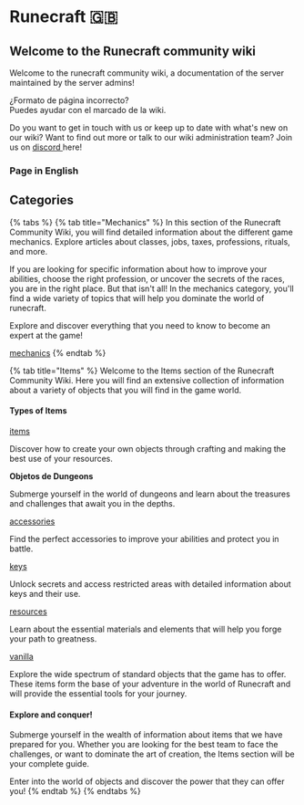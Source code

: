 # Runecraft 🇬🇧

## Welcome to the Runecraft community wiki

Welcome to the runecraft community wiki, a documentation of the server maintained by the server admins!

¿Formato de página incorrecto?\
Puedes ayudar con el marcado de la wiki.

Do you want to get in touch with us or keep up to date with what's new on our wiki? Want to find out more or talk to our wiki administration team? Join us on [discord ](https://discord.runecraft.me)here!

### Page in English

## Categories

{% tabs %}
{% tab title="Mechanics" %}
In this section of the Runecraft Community Wiki, you will find detailed information about the different game mechanics. Explore articles about classes, jobs, taxes, professions, rituals, and more.

If you are looking for specific information about how to improve your abilities, choose the right profession, or uncover the secrets of the races, you are in the right place. But that isn't all! In the mechanics category, you'll find a wide variety of topics that will help you dominate the world of runecraft.

Explore and discover everything that you need to know to become an expert at the game!

[mechanics](mechanics/ "mention")
{% endtab %}

{% tab title="Items" %}
Welcome to the Items section of the Runecraft Community Wiki. Here you will find an extensive collection of information about a variety of objects that you will find in the game world.

#### Types of Items

[items](items/ "mention")

Discover how to create your own objects through crafting and making the best use of your resources.

**Objetos de Dungeons**

Submerge yourself in the world of dungeons and learn about the treasures and challenges that await you in the depths.

[accessories](items/accessories/ "mention")

Find the perfect accessories to improve your abilities and protect you in battle.

[keys](items/keys/ "mention")

Unlock secrets and access restricted areas with detailed information about keys and their use.

[resources](items/resources/ "mention")

Learn about the essential materials and elements that will help you forge your path to greatness.

[vanilla](items/generic/vanilla/ "mention")

Explore the wide spectrum of standard objects that the game has to offer. These items form the base of your adventure in the world of Runecraft and will provide the essential tools for your journey.

#### Explore and conquer!

Submerge yourself in the wealth of information about items that we have prepared for you. Whether you are looking for the best team to face the challenges, or want to dominate the art of creation, the Items section will be your complete guide.

Enter into the world of objects and discover the power that they can offer you!
{% endtab %}
{% endtabs %}
